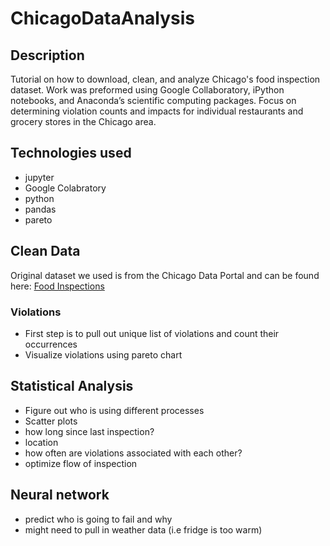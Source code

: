 # ChicagoDataAnalysis

## Description

Tutorial on how to download, clean, and analyze Chicago's food inspection dataset. Work was preformed using Google Collaboratory, iPython notebooks, and Anaconda’s scientific computing packages. Focus on determining violation counts and impacts for individual restaurants and grocery stores in the Chicago area. 

## Technologies used
  * jupyter
  * Google Colabratory
  * python
  * pandas
  * pareto


## Clean Data
Original dataset we used is from the Chicago Data Portal and can be found here:
[Food Inspections](https://data.cityofchicago.org/Health-Human-Services/Food-Inspections/4ijn-s7e5/data)

### Violations
  * First step is to pull out unique list of violations and count their occurrences
  * Visualize violations using pareto chart

## Statistical Analysis
 * Figure out who is using different processes
 * Scatter plots
 * how long since last inspection?
 * location
 * how often are violations associated with each other?
 * optimize flow of inspection

## Neural network
 * predict who is going to fail and why
 * might need to pull in weather data (i.e fridge is too warm)
